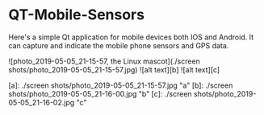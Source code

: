 # QT-Mobile-Sensors
Here's a simple Qt application for mobile devices both IOS and Android. It can capture and indicate the mobile phone sensors and GPS data.

![photo_2019-05-05_21-15-57, the Linux mascot](./screen shots/photo_2019-05-05_21-15-57.jpg)
![alt text][b]
![alt text][c]

[a]: ./screen shots/photo_2019-05-05_21-15-57.jpg "a"
[b]: ./screen shots/photo_2019-05-05_21-16-00.jpg "b"
[c]: ./screen shots/photo_2019-05-05_21-16-02.jpg "c"




